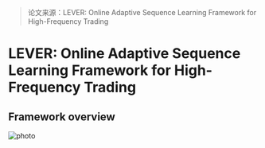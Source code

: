 > 论文来源：LEVER: Online Adaptive Sequence Learning Framework for High-Frequency Trading

# LEVER: Online Adaptive Sequence Learning Framework for High-Frequency Trading

## Framework overview

![photo]([/Users/guomingrui/Desktop/AI4Quantitative_Trading/Researches/Papers/High_Frequency_Trading/framework.png](https://github.com/wakaka0727/Quantitative-Trading/blob/main/Papers/High_Frequency_Trading/framework.png?raw=true))

